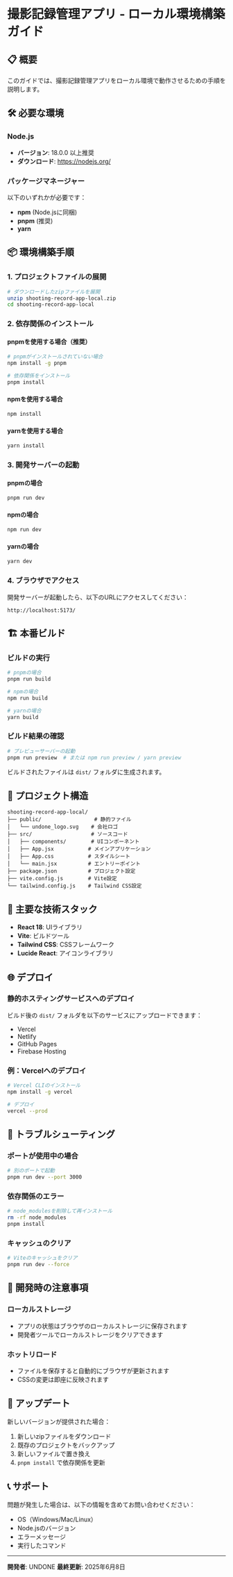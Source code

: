 # 撮影記録管理アプリ - ローカル環境構築ガイド

## 📋 概要
このガイドでは、撮影記録管理アプリをローカル環境で動作させるための手順を説明します。

## 🛠️ 必要な環境

### Node.js
- **バージョン**: 18.0.0 以上推奨
- **ダウンロード**: https://nodejs.org/

### パッケージマネージャー
以下のいずれかが必要です：
- **npm** (Node.jsに同梱)
- **pnpm** (推奨)
- **yarn**

## 📦 環境構築手順

### 1. プロジェクトファイルの展開
```bash
# ダウンロードしたzipファイルを展開
unzip shooting-record-app-local.zip
cd shooting-record-app-local
```

### 2. 依存関係のインストール

#### pnpmを使用する場合（推奨）
```bash
# pnpmがインストールされていない場合
npm install -g pnpm

# 依存関係をインストール
pnpm install
```

#### npmを使用する場合
```bash
npm install
```

#### yarnを使用する場合
```bash
yarn install
```

### 3. 開発サーバーの起動

#### pnpmの場合
```bash
pnpm run dev
```

#### npmの場合
```bash
npm run dev
```

#### yarnの場合
```bash
yarn dev
```

### 4. ブラウザでアクセス
開発サーバーが起動したら、以下のURLにアクセスしてください：
```
http://localhost:5173/
```

## 🏗️ 本番ビルド

### ビルドの実行
```bash
# pnpmの場合
pnpm run build

# npmの場合
npm run build

# yarnの場合
yarn build
```

### ビルド結果の確認
```bash
# プレビューサーバーの起動
pnpm run preview  # または npm run preview / yarn preview
```

ビルドされたファイルは `dist/` フォルダに生成されます。

## 📁 プロジェクト構造

```
shooting-record-app-local/
├── public/                 # 静的ファイル
│   └── undone_logo.svg    # 会社ロゴ
├── src/                   # ソースコード
│   ├── components/        # UIコンポーネント
│   ├── App.jsx           # メインアプリケーション
│   ├── App.css           # スタイルシート
│   └── main.jsx          # エントリーポイント
├── package.json          # プロジェクト設定
├── vite.config.js        # Vite設定
└── tailwind.config.js    # Tailwind CSS設定
```

## 🔧 主要な技術スタック

- **React 18**: UIライブラリ
- **Vite**: ビルドツール
- **Tailwind CSS**: CSSフレームワーク
- **Lucide React**: アイコンライブラリ

## 🌐 デプロイ

### 静的ホスティングサービスへのデプロイ
ビルド後の `dist/` フォルダを以下のサービスにアップロードできます：
- Vercel
- Netlify
- GitHub Pages
- Firebase Hosting

### 例：Vercelへのデプロイ
```bash
# Vercel CLIのインストール
npm install -g vercel

# デプロイ
vercel --prod
```

## 🐛 トラブルシューティング

### ポートが使用中の場合
```bash
# 別のポートで起動
pnpm run dev --port 3000
```

### 依存関係のエラー
```bash
# node_modulesを削除して再インストール
rm -rf node_modules
pnpm install
```

### キャッシュのクリア
```bash
# Viteのキャッシュをクリア
pnpm run dev --force
```

## 📝 開発時の注意事項

### ローカルストレージ
- アプリの状態はブラウザのローカルストレージに保存されます
- 開発者ツールでローカルストレージをクリアできます

### ホットリロード
- ファイルを保存すると自動的にブラウザが更新されます
- CSSの変更は即座に反映されます

## 🔄 アップデート

新しいバージョンが提供された場合：
1. 新しいzipファイルをダウンロード
2. 既存のプロジェクトをバックアップ
3. 新しいファイルで置き換え
4. `pnpm install` で依存関係を更新

## 📞 サポート

問題が発生した場合は、以下の情報を含めてお問い合わせください：
- OS（Windows/Mac/Linux）
- Node.jsのバージョン
- エラーメッセージ
- 実行したコマンド

---

**開発者**: UNDONE
**最終更新**: 2025年6月8日

